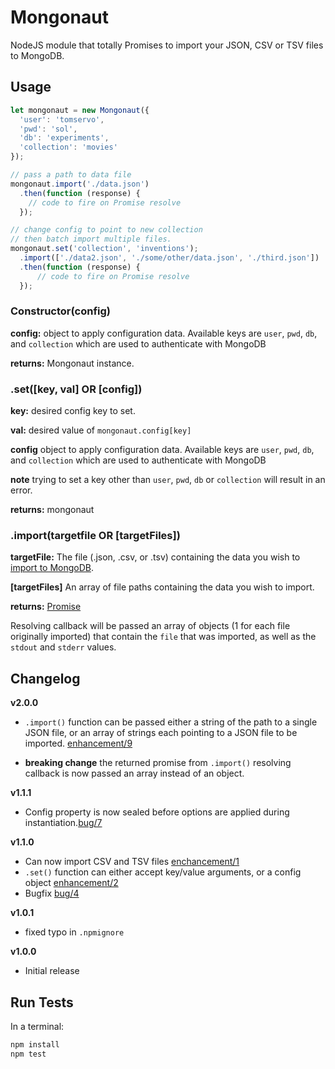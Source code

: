 # Mongonaut
NodeJS module that totally Promises to import your JSON, CSV or TSV files to MongoDB.

## Usage
```javascript
let mongonaut = new Mongonaut({
  'user': 'tomservo',
  'pwd': 'sol',
  'db': 'experiments',
  'collection': 'movies'
});

// pass a path to data file
mongonaut.import('./data.json')
  .then(function (response) {
    // code to fire on Promise resolve
  });

// change config to point to new collection
// then batch import multiple files.
mongonaut.set('collection', 'inventions');
  .import(['./data2.json', './some/other/data.json', './third.json'])
  .then(function (response) {
      // code to fire on Promise resolve
  });
```

### Constructor(config)
**config:** object to apply configuration data. Available keys are `user`, `pwd`, `db`, and `collection` which are used to authenticate with MongoDB

**returns:** Mongonaut instance.


### .set([key, val] OR [config])
**key:** desired config key to set.

**val:** desired value of `mongonaut.config[key]`

**config** object to apply configuration data. Available keys are `user`, `pwd`, `db`, and `collection` which are used to authenticate with MongoDB

**note** trying to set a key other than `user`, `pwd`, `db` or `collection` will result in an error.

**returns:** mongonaut


### .import(targetfile OR [targetFiles])
**targetFile:** The file (.json, .csv, or .tsv) containing the data you wish to [import to MongoDB](https://docs.mongodb.org/manual/reference/program/mongoimport/).

**[targetFiles]** An array of file paths containing the data you wish to import.

**returns:** [Promise](https://developer.mozilla.org/en-US/docs/Web/JavaScript/Reference/Global_Objects/Promise)

Resolving callback will be passed an array of objects (1 for each file originally imported) that contain the `file` that was imported, as well
as the `stdout` and `stderr` values.


## Changelog
**v2.0.0**
* `.import()` function can be passed either a string of the path to a single JSON file, or an array of strings each pointing to a JSON file to be imported.
[enhancement/9](https://github.com/otterthecat/mongonaut/issues/9)

* **breaking change** the returned promise from `.import()` resolving callback
is now passed an array instead of an object.

**v1.1.1**
* Config property is now sealed before options are applied during instantiation.[bug/7](https://github.com/otterthecat/mongonaut/issues/7)

**v1.1.0**
* Can now import CSV and TSV files [enchancement/1](https://github.com/otterthecat/mongonaut/issues/1)
* `.set()` function can either accept key/value arguments, or a config object [enhancement/2](https://github.com/otterthecat/mongonaut/issues/2)
* Bugfix [bug/4](https://github.com/otterthecat/mongonaut/issues/4)

**v1.0.1**
* fixed typo in `.npmignore`

**v1.0.0**
* Initial release

## Run Tests
In a terminal:
```javascript
npm install
npm test
```